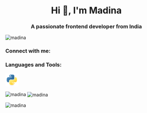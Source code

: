 <h1 align="center">Hi 👋, I'm Madina</h1> 
<h3 align="center">A passionate frontend developer from India</h3> 
 
<p align="left"> <img src="https://komarev.com/ghpvc/?username=dilyora&label=Profile%20views&color=0e75b6&style=flat" alt="madina" /> </p> 
 
<h3 align="left">Connect with me: <a href="telegram @madina_3106 https:\\edi"><a/> </h3> 
<p align="left"> 
</p> 
 
<h3 align="left">Languages and Tools:</h3> 
<p align="left"> <a href="https://www.python.org" target="_blank" rel="noreferrer"> <img src="https://raw.githubusercontent.com/devicons/devicon/master/icons/python/python-original.svg" alt="python" width="40" height="40"/> </a> </p> 
 
<p><img align="left" src="https://github-readme-stats.vercel.app/api/top-langs?username=dilyora&show_icons=true&locale=en&layout=compact" alt="madina" /></p> 
 
<p>&nbsp;<img align="center" src="https://github-readme-stats.vercel.app/api?username=dilyora&show_icons=true&locale=en" alt="madina" /></p> 
 
<p><img align="center" src="https://github-readme-streak-stats.herokuapp.com/?user=dilyora&" alt="madina" /></p>
